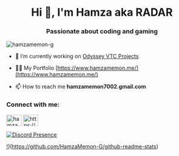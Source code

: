 <h1 align="center">Hi 👋, I'm Hamza aka RADAR</h1>
<h3 align="center">Passionate about coding and gaming</h3>

<p align="left"> <img src="https://komarev.com/ghpvc/?username=hamzamemon-g&label=Profile%20views&color=0e75b6&style=flat" alt="hamzamemon-g" /> </p>

- 🔭 I’m currently working on [Odyssey VTC Projects](https://odysseyvtc.com/)

- 👨‍💻 My Portfolio [https://www.hamzamemon.me/](https://www.hamzamemon.me/)

- 📫 How to reach me **hamzamemon7002.gmail.com**

<h3 align="left">Connect with me:</h3>
<p align="left">
<a href="https://twitter.com/hamzamemon__" target="blank"><img align="center" src="https://raw.githubusercontent.com/rahuldkjain/github-profile-readme-generator/master/src/images/icons/Social/twitter.svg" alt="hamzamemon__" height="30" width="40" /></a>
<a href="https://discord.gg/https://discord.gg/Y67FxSQYJH" target="blank"><img align="center" src="https://raw.githubusercontent.com/rahuldkjain/github-profile-readme-generator/master/src/images/icons/Social/discord.svg" alt="https://discord.gg/Y67FxSQYJH" height="30" width="40" /></a>
</p>

[![Discord Presence](https://lanyard.cnrad.dev/api/790221657112969256?idleMessage=No%20Infos%20for%20Activity%20atm)](https://discord.com/users/790221657112969256)

[!](https://github-readme-stats.vercel.app/api?username=HamzaMemon-G)](https://github.com/HamzaMemon-G/github-readme-stats)
